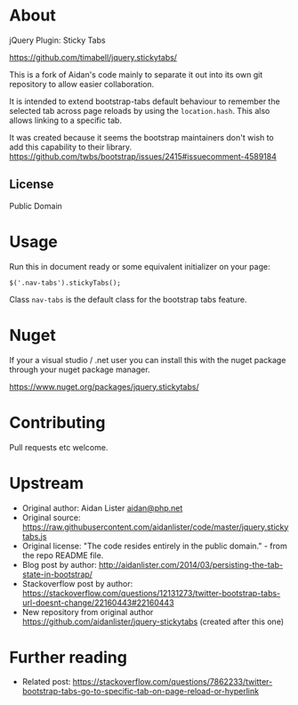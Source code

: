 About
=====

jQuery Plugin: Sticky Tabs

https://github.com/timabell/jquery.stickytabs/

This is a fork of Aidan's code mainly to separate it out into its own git repository
to allow easier collaboration.

It is intended to extend bootstrap-tabs default behaviour to remember the selected tab
across page reloads by using the `location.hash`. This also allows linking to a specific
tab.

It was created because it seems the bootstrap maintainers don't wish to add this
capability to their library. https://github.com/twbs/bootstrap/issues/2415#issuecomment-4589184

License
-------

Public Domain


Usage
=====

Run this in document ready or some equivalent initializer on your page:

    $('.nav-tabs').stickyTabs();

Class `nav-tabs` is the default class for the bootstrap tabs feature.

Nuget
=====

If your a visual studio / .net user you can install this with the nuget package through your nuget
package manager.

https://www.nuget.org/packages/jquery.stickytabs/

Contributing
============

Pull requests etc welcome.

Upstream
========

* Original author: Aidan Lister <aidan@php.net>
* Original source: https://raw.githubusercontent.com/aidanlister/code/master/jquery.stickytabs.js
* Original license: "The code resides entirely in the public domain." - from the repo README file.
* Blog post by author: http://aidanlister.com/2014/03/persisting-the-tab-state-in-bootstrap/
* Stackoverflow post by author: https://stackoverflow.com/questions/12131273/twitter-bootstrap-tabs-url-doesnt-change/22160443#22160443
* New repository from original author https://github.com/aidanlister/jquery-stickytabs (created after this one)

Further reading
===============

* Related post: https://stackoverflow.com/questions/7862233/twitter-bootstrap-tabs-go-to-specific-tab-on-page-reload-or-hyperlink
